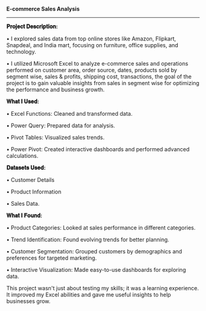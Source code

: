 ****E-commerce Sales Analysis****
________________
**𝐏𝐫𝐨𝐣𝐞𝐜𝐭 𝐃𝐞𝐬𝐜𝐫𝐢𝐩𝐭𝐢𝐨𝐧:**

• I explored sales data from top online stores like Amazon, Flipkart, Snapdeal, and India mart, focusing on furniture, office supplies, and technology.  

• I utilized Microsoft Excel to analyze e-commerce sales and operations performed on customer area, order source, dates, products sold by segment wise, sales & profits, shipping cost, transactions, the goal of the project is to gain valuable insights from sales in segment wise for optimizing the performance and business growth.



**𝐖𝐡𝐚𝐭 𝐈 𝐔𝐬𝐞𝐝:**

• Excel Functions: Cleaned and transformed data.

• Power Query: Prepared data for analysis.

• Pivot Tables: Visualized sales trends.

• Power Pivot: Created interactive dashboards and performed advanced calculations.


**𝐃𝐚𝐭𝐚𝐬𝐞𝐭𝐬 𝐔𝐬𝐞𝐝:**

• Customer Details 

• Product Information  

• Sales Data.


**𝐖𝐡𝐚𝐭 𝐈 𝐅𝐨𝐮𝐧𝐝:**

• Product Categories: Looked at sales performance in different categories.

• Trend Identification: Found evolving trends for better planning.

• Customer Segmentation: Grouped customers by demographics and preferences for targeted marketing.

• Interactive Visualization: Made easy-to-use dashboards for exploring data.

This project wasn't just about testing my skills; it was a learning experience. It improved my Excel abilities and gave me useful insights to help businesses grow.
